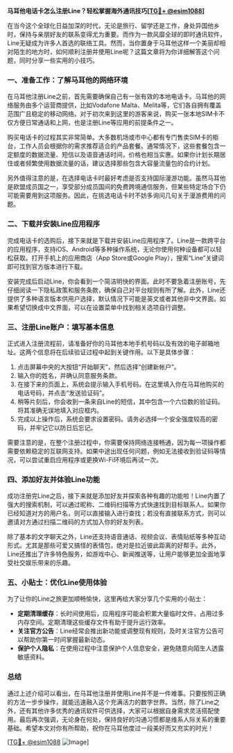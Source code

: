 **马耳他电话卡怎么注册Line？轻松掌握海外通讯技巧[[TG💪+ @esim1088](https://t.me/s/esim1088)]**

在当今这个全球化日益加深的时代，无论是旅行、留学还是工作，身处异国他乡时，保持与亲朋好友的联系变得尤为重要。而作为一款风靡全球的即时通讯软件，Line无疑成为许多人首选的联络工具。然而，当你置身于马耳他这样一个美丽却相对陌生的地方时，如何顺利注册并使用Line呢？这篇文章将为你详细解答这个问题，同时分享一些实用的小技巧。

### 一、准备工作：了解马耳他的网络环境

在马耳他注册Line之前，首先需要确保自己有一张有效的本地电话卡。马耳他的网络服务由多个运营商提供，比如Vodafone Malta、Melita等，它们各自拥有覆盖范围广且稳定的移动网络。对于初次来到这里的游客来说，购买一张本地SIM卡不仅方便日常通话和上网，也是注册Line等应用的前提条件之一。

购买电话卡的过程其实非常简单。大多数机场或市中心都有专门售卖SIM卡的柜台，工作人员会根据你的需求推荐适合的产品套餐。通常情况下，这些套餐包含一定额度的数据流量、短信以及语音通话时间，价格也相当实惠。如果你计划长期居住或者频繁使用数据流量的话，建议选择那些包含大容量流量包的合约计划。

另外值得注意的是，在选择电话卡时最好考虑是否支持国际漫游功能。虽然马耳他是欧盟成员国之一，享受部分成员国间的免费跨境通信服务，但某些特定场合下仍可能需要用到这项服务。因此，在挑选电话卡时不妨多询问几句关于漫游费用的问题。

### 二、下载并安装Line应用程序

完成电话卡的选购后，接下来就是下载并安装Line应用程序了。Line是一款跨平台的应用程序，支持iOS、Android等多种操作系统，无论你使用何种设备都可以轻松获取。打开手机上的应用商店（App Store或Google Play），搜索“Line”关键词即可找到官方版本进行下载。

安装完成后启动Line，你会看到一个简洁明快的界面。此时不要急着注册账号，先仔细阅读一下隐私政策和服务条款，确保自己对平台规则有所了解。此外，Line还提供了多种语言版本供用户选择，默认情况下可能是英文或者其他非中文界面。如果希望切换成中文界面，可以在设置菜单中找到相关选项自行调整。

### 三、注册Line账户：填写基本信息

正式进入注册流程前，请准备好你的马耳他本地手机号码以及有效的电子邮箱地址。这两个信息将在后续验证过程中起到关键作用。以下是具体步骤：

1. 点击屏幕中央的大按钮“开始聊天”，然后选择“创建新帐户”。
2. 输入你的姓名，并确认同意服务条款。
3. 在接下来的页面上，系统会提示输入手机号码。在这里填入你在马耳他购买的电话号码，并点击“发送验证码”。
4. 稍等片刻后，你会收到一条来自Line的短信，其中包含一个六位数的验证码。将其准确无误地填入对应框内。
5. 完成以上操作后，系统会要求设置密码。请务必选择一个安全强度较高的密码，并牢记它以防日后忘记。

需要注意的是，在整个注册过程中，你需要保持网络连接畅通，因为每一项操作都需要依赖稳定的互联网支持。如果中途出现任何问题，例如无法接收到验证码等情况，可以尝试重启应用程序或更换Wi-Fi环境后再试一次。

### 四、添加好友并体验Line功能

成功注册完Line之后，接下来就是添加好友并探索各种有趣的功能啦！Line内置了强大的搜索机制，可以通过昵称、二维码扫描等方式快速找到目标联系人。如果你已经知道对方的用户名，则可以直接输入进行查找；若没有直接联系方式，则可以邀请对方通过扫描二维码的方式加入你的好友列表。

除了基本的文字聊天之外，Line还支持语音通话、视频会议、表情贴纸等多种互动形式。尤其是那些可爱又搞怪的表情包，绝对是拉近彼此距离的好帮手。此外，Line还推出了许多特色服务，如游戏中心、新闻推送等，让用户能够更加全面地享受社交娱乐带来的乐趣。

### 五、小贴士：优化Line使用体验

为了让你的Line之旅更加顺畅愉快，这里再给大家分享几个实用的小贴士：

- **定期清理缓存**：长时间使用后，应用程序可能会积累大量临时文件，占用过多内存空间。定期清理这些缓存文件有助于提升运行效率。
- **关注官方公告**：Line经常会推出新功能或调整现有规则，及时关注官方公告可以帮助你第一时间掌握最新动态。
- **保护个人隐私**：在使用过程中注意保护个人信息安全，避免随意向陌生人透露敏感资料。

### 总结

通过上述介绍可以看出，在马耳他注册并使用Line并不是一件难事。只要按照正确的方法一步步操作，就能迅速融入这个充满活力的数字世界。当然，除了Line之外，还有其他许多优秀的通讯软件可供选择，大家可以根据自身需求灵活搭配使用。最后再次强调，无论身在何处，保持良好的沟通习惯都是维系人际关系的重要基础。希望本文对你有所帮助，祝你在马耳他度过一段美好而又充实的时光！

[[TG💪+ @esim1088](https://t.me/s/esim1088) ![Image](https://i.postimg.cc/4NQfJmqS/Snipaste-2025-05-13-00-14-12.png)]